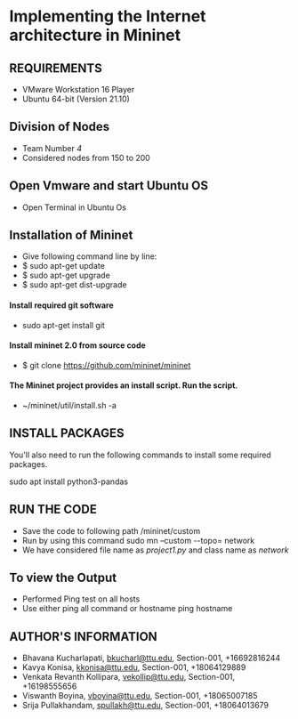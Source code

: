 # Implementing the Internet architecture in Mininet 
## REQUIREMENTS
* VMware Workstation 16 Player
* Ubuntu 64-bit (Version 21.10)
## Division of Nodes
* Team Number *4*
* Considered nodes from 150 to 200
## Open Vmware and start Ubuntu OS
* Open Terminal in Ubuntu Os

## Installation of Mininet
* Give following command line by line:
* $ sudo apt-get update
* $ sudo apt-get upgrade
* $ sudo apt-get dist-upgrade
#### Install required git software
* sudo apt-get install git
#### Install mininet 2.0 from source code
* $ git clone https://github.com/mininet/mininet
#### The Mininet project provides an install script. Run the script. 
* ~/mininet/util/install.sh -a


## INSTALL PACKAGES
You'll also need to run the following commands to install some required packages.  

 sudo apt install python3-pandas
 
 
 
## RUN THE CODE  
* Save the code to following path /mininet/custom  
* Run by using this command sudo mn –custom <python file name.py>  --topo= network
* We have considered file name as *project1.py* and class name as *network*

## To view the Output
 * Performed Ping test on all hosts
 * Use either ping all command or hostname ping hostname

## AUTHOR'S INFORMATION

* Bhavana Kucharlapati, bkucharl@ttu.edu, Section-001, +16692816244
*  Kavya Konisa, kkonisa@ttu.edu, Section-001, +18064129889
*   Venkata Revanth Kollipara, vekollip@ttu.edu, Section-001, +16198555656
*    Viswanth Boyina, vboyina@ttu.edu, Section-001, +18065007185
*    Srija Pullakhandam, spullakh@ttu.edu, Section-001, +18064013679
